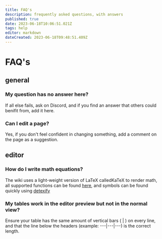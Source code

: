 ```yaml
---
title: FAQ's
description: frequently asked questions, with answers
published: true
date: 2023-06-18T10:06:51.021Z
tags: help
editor: markdown
dateCreated: 2023-06-18T09:48:51.409Z
---
```


# FAQ's

## general

### My question has no answer here?

If all else fails, ask on Discord, and if you find an answer that others could benifit from, add it here.

### Can I edit a page?

Yes, if you don't feel confident in changing something, add a comment on the page as a suggestion.

## editor

### How do I write math equations?

The wiki uses a light-weight version of LaTeX calledKaTeX to render math, all supported functions can be found [here](https://katex.org/docs/supported.html), and symbols can be found quickly using [detexify](http://detexify.kirelabs.org/classify.html)

### My tables work in the editor preview but not in the normal view? 

Ensure your table has the same amount of vertical bars ( | ) on every line, and that the line below the headers (example: ---|---|---) is the correct length.